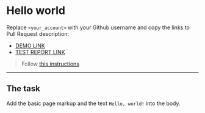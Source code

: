 # Hello world
Replace `<your_account>` with your Github username and copy the links to Pull Request description:
- [DEMO LINK](https:/LukashevychSergey.github.io/layout_hello-world/)
- [TEST REPORT LINK](https://LukashevychSergey.github.io/layout_hello-world/report/html_report/)

> Follow [this instructions](https://mate-academy.github.io/layout_task-guideline/#how-to-solve-the-layout-tasks-on-github)
___

## The task 
Add the basic page markup and the text `Hello, world!` into the body.   
